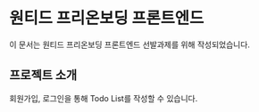 # 원티드 프리온보딩 프론트엔드
이 문서는 원티드 프리온보딩 프론트엔드 선발과제를 위해 작성되었습니다.

## 프로젝트 소개
회원가입, 로그인을 통해 Todo List를 작성할 수 있습니다.
